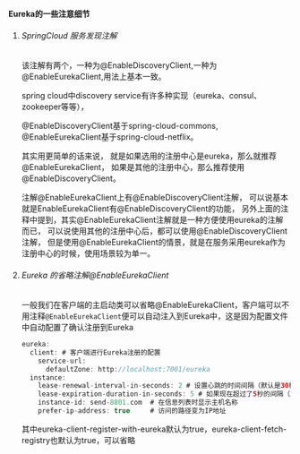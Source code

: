 #### Eureka的一些注意细节

1. ###### SpringCloud 服务发现注解

   该注解有两个，一种为@EnableDiscoveryClient,一种为@EnableEurekaClient,用法上基本一致。

   spring cloud中discovery service有许多种实现（eureka、consul、zookeeper等等）， 

   @EnableDiscoveryClient基于spring-cloud-commons, @EnableEurekaClient基于spring-cloud-netflix。

   其实用更简单的话来说， 就是如果选用的注册中心是eureka，那么就推荐@EnableEurekaClient， 如果是其他的注册中心，那么推荐使用@EnableDiscoveryClient。

   注解@EnableEurekaClient上有@EnableDiscoveryClient注解， 可以说基本就是EnableEurekaClient有@EnableDiscoveryClient的功能， 另外上面的注释中提到，其实@EnableEurekaClient注解就是一种方便使用eureka的注解而已， 可以说使用其他的注册中心后，都可以使用@EnableDiscoveryClient注解， 但是使用@EnableEurekaClient的情景，就是在服务采用eureka作为注册中心的时候，使用场景较为单一。

2. ###### Eureka 的省略注解@EnableEurekaClient

   一般我们在客户端的主启动类可以省略@EnableEurekaClient，客户端可以不用注释`@EnableEurekaClient`便可以自动注入到Eureka中，这是因为配置文件中自动配置了确认注册到Eureka

   ```java
   eureka:
     client: # 客户端进行Eureka注册的配置
       service-url:
         defaultZone: http://localhost:7001/eureka
     instance:
       lease-renewal-interval-in-seconds: 2 # 设置心跳的时间间隔（默认是30秒）
       lease-expiration-duration-in-seconds: 5 # 如果现在超过了5秒的间隔（默认是90秒）
       instance-id: send-8801.com  # 在信息列表时显示主机名称
       prefer-ip-address: true     # 访问的路径变为IP地址
   ```

   其中eureka-client-register-with-eureka默认为true，eureka-client-fetch-registry也默认为true，可以省略